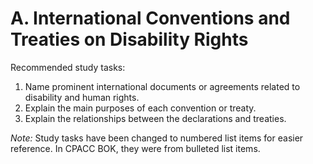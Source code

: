 # A. International Conventions and Treaties on Disability Rights
Recommended study tasks:
1. Name prominent international documents or agreements related to disability and human rights.
2. Explain the main purposes of each convention or treaty.
3. Explain the relationships between the declarations and treaties.

*Note:* Study tasks have been changed to numbered list items for easier reference.  In CPACC BOK, they were from bulleted list items.
